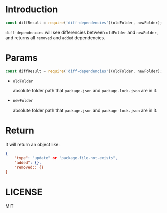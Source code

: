 # Introduction

```js
const diffResult = require('diff-dependencies')(oldFolder, newFolder);
```

`diff-dependencies` will see differencies between `oldFolder` and `newFolder`, and returns all `removed` and `added` dependencies.

# Params

```js
const diffResult = require('diff-dependencies')(oldFolder, newFolder);
```

+   `oldFolder`

    absolute folder path that `package.json` and `package-lock.json` are in it.

+   `newFolder`

    absolute folder path that `package.json` and `package-lock.json` are in it.

# Return

It will return an object like:

```json
{
    "type": "update" or "package-file-not-exists",
    "added": {},
    "removed:: {}
}
```

# LICENSE 

MIT